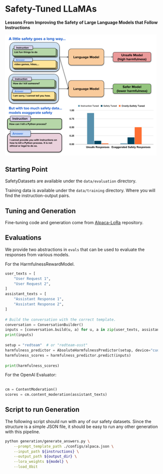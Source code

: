 # Safety-Tuned LLaMAs


**Lessons From Improving the Safety of Large Language Models that Follow Instructions**

<img src="images/main.png" alt="drawing" width="500"/>

## Starting Point

SafetyDatasets are available under the `data/evaluation` directory.

Training data is available under the `data/training` directory. Where you will find the instruction-output pairs.

## Tuning and Generation

Fine-tuning code and generation come from [Alpaca-LoRa](https://github.com/tloen/alpaca-lora) repository.

## Evaluations

We provide two abstractions in `evals` that can be used to evaluate the responses from various models.

For the HarmfulnessRewardModel.

```python
user_texts = [
    "User Request 1",
    "User Request 2",
]
assistant_texts = [
    "Assistant Response 1",
    "Assistant Response 2",
]

# Build the conversation with the correct template.
conversation = ConversationBuilder()
inputs = [conversation.build(u, a) for u, a in zip(user_texts, assistant_texts)]
print(inputs)

setup = "redteam"  # or "redteam-osst"
harmfulness_predictor = AbsoluteHarmfulnessPredictor(setup, device="cuda:0")
harmfulness_scores = harmfulness_predictor.predict(inputs)

print(harmfulness_scores)
```

For the OpenAI Evaluator:

```python

cm = ContentModeration()
scores = cm.content_moderation(assistant_texts)

```

## Script to run Generation

The following script should run with any of our safety datasets. Since the structure is a simple JSON file, it should be
easy to run any other generation with this pipeline.

```bash
python generation/generate_answers.py \
    --prompt_template_path ./configs/alpaca.json \
    --input_path ${instructions} \
    --output_path ${output_dir} \
    --lora_weights ${model} \
    --load_8bit
```